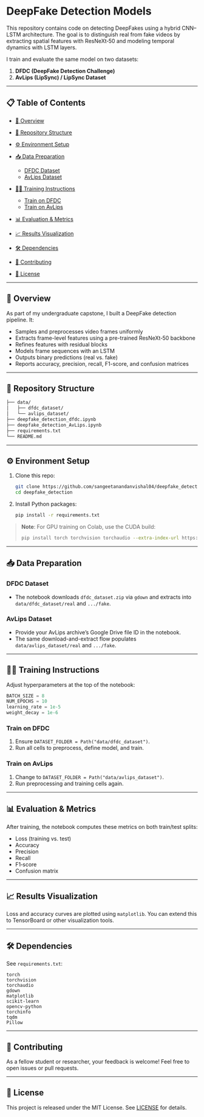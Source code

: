 # DeepFake Detection Models

This repository contains code on detecting DeepFakes using a hybrid CNN–LSTM architecture. The goal is to distinguish real from fake videos by extracting spatial features with ResNeXt‑50 and modeling temporal dynamics with LSTM layers.

I train and evaluate the same model on two datasets:

1. **DFDC (DeepFake Detection Challenge)**
2. **AvLips (LipSync) / LipSync Dataset**

---

## 📋 Table of Contents

* [🚀 Overview](#-overview)
* [📂 Repository Structure](#-repository-structure)
* [⚙️ Environment Setup](#️-environment-setup)
* [📥 Data Preparation](#-data-preparation)

  * [DFDC Dataset](#dfdc-dataset)
  * [AvLips Dataset](#avlips-dataset)
* [🏃‍♂️ Training Instructions](#-training-instructions)

  * [Train on DFDC](#train-on-dfdc)
  * [Train on AvLips](#train-on-avlips)
* [📊 Evaluation & Metrics](#-evaluation--metrics)
* [📈 Results Visualization](#-results-visualization)
* [🛠️ Dependencies](#️-dependencies)
* [🤝 Contributing](#-contributing)
* [📝 License](#-license)

---

## 🚀 Overview

As part of my undergraduate capstone, I built a DeepFake detection pipeline. It:

* Samples and preprocesses video frames uniformly
* Extracts frame-level features using a pre-trained ResNeXt‑50 backbone
* Refines features with residual blocks
* Models frame sequences with an LSTM
* Outputs binary predictions (real vs. fake)
* Reports accuracy, precision, recall, F1-score, and confusion matrices

---

## 📂 Repository Structure

```bash
├── data/                 
│   ├── dfdc_dataset/          
│   └── avlips_dataset/       
├── deepfake_detection_dfdc.ipynb   
├── deepfake_detection_AvLips.ipynb   
├── requirements.txt           
└── README.md                
```

---

## ⚙️ Environment Setup

1. Clone this repo:

   ```bash
   git clone https://github.com/sangeetanandanvishal04/deepfake_detection.git
   cd deepfake_detection
   ```
2. Install Python packages:

   ```bash
   pip install -r requirements.txt
   ```

> **Note**: For GPU training on Colab, use the CUDA build:
>
> ```bash
> pip install torch torchvision torchaudio --extra-index-url https://download.pytorch.org/whl/cu118
> ```

---

## 📥 Data Preparation

### DFDC Dataset

* The notebook downloads `dfdc_dataset.zip` via `gdown` and extracts into `data/dfdc_dataset/real` and `.../fake`.

### AvLips Dataset

* Provide your AvLips archive’s Google Drive file ID in the notebook.
* The same download-and-extract flow populates `data/avlips_dataset/real` and `.../fake`.

---

## 🏃‍♂️ Training Instructions

Adjust hyperparameters at the top of the notebook:

```python
BATCH_SIZE = 8
NUM_EPOCHS = 10
learning_rate = 1e-5
weight_decay = 1e-6
```

### Train on DFDC

1. Ensure `DATASET_FOLDER = Path("data/dfdc_dataset")`.
2. Run all cells to preprocess, define model, and train.

### Train on AvLips

1. Change to `DATASET_FOLDER = Path("data/avlips_dataset")`.
2. Run preprocessing and training cells again.

---

## 📊 Evaluation & Metrics

After training, the notebook computes these metrics on both train/test splits:

* Loss (training vs. test)
* Accuracy
* Precision
* Recall
* F1‑score
* Confusion matrix

---

## 📈 Results Visualization

Loss and accuracy curves are plotted using `matplotlib`. You can extend this to TensorBoard or other visualization tools.

---

## 🛠️ Dependencies

See `requirements.txt`:

```
torch
torchvision
torchaudio
gdown
matplotlib
scikit-learn
opencv-python
torchinfo
tqdm
Pillow
```

---

## 🤝 Contributing

As a fellow student or researcher, your feedback is welcome! Feel free to open issues or pull requests.

---

## 📝 License

This project is released under the MIT License. See [LICENSE](LICENSE) for details.